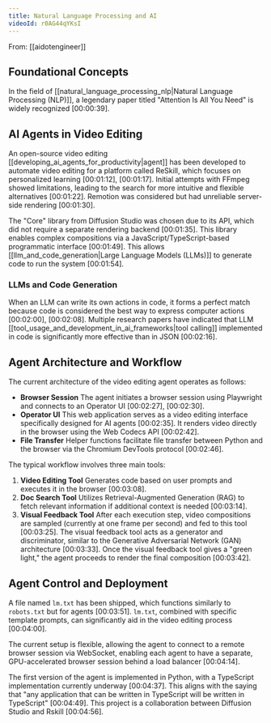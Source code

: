 ```yaml
---
title: Natural Language Processing and AI
videoId: r0AG44qYKsI
---
```


From: [[aidotengineer]] <br/> 

## Foundational Concepts

In the field of [[natural_language_processing_nlp|Natural Language Processing (NLP)]], a legendary paper titled "Attention Is All You Need" is widely recognized <a class="yt-timestamp" data-t="00:00:39">[00:00:39]</a>.

## AI Agents in Video Editing

An open-source video editing [[developing_ai_agents_for_productivity|agent]] has been developed to automate video editing for a platform called ReSkill, which focuses on personalized learning <a class="yt-timestamp" data-t="00:01:12">[00:01:12]</a>, <a class="yt-timestamp" data-t="00:01:17">[00:01:17]</a>. Initial attempts with FFmpeg showed limitations, leading to the search for more intuitive and flexible alternatives <a class="yt-timestamp" data-t="00:01:22">[00:01:22]</a>. Remotion was considered but had unreliable server-side rendering <a class="yt-timestamp" data-t="00:01:30">[00:01:30]</a>.

The "Core" library from Diffusion Studio was chosen due to its API, which did not require a separate rendering backend <a class="yt-timestamp" data-t="00:01:35">[00:01:35]</a>. This library enables complex compositions via a JavaScript/TypeScript-based programmatic interface <a class="yt-timestamp" data-t="00:01:49">[00:01:49]</a>. This allows [[llm_and_code_generation|Large Language Models (LLMs)]] to generate code to run the system <a class="yt-timestamp" data-t="00:01:54">[00:01:54]</a>.

### LLMs and Code Generation
When an LLM can write its own actions in code, it forms a perfect match because code is considered the best way to express computer actions <a class="yt-timestamp" data-t="00:02:00">[00:02:00]</a>, <a class="yt-timestamp" data-t="00:02:08">[00:02:08]</a>. Multiple research papers have indicated that LLM [[tool_usage_and_development_in_ai_frameworks|tool calling]] implemented in code is significantly more effective than in JSON <a class="yt-timestamp" data-t="00:02:16">[00:02:16]</a>.

## Agent Architecture and Workflow

The current architecture of the video editing agent operates as follows:
*   **Browser Session** The agent initiates a browser session using Playwright and connects to an Operator UI <a class="yt-timestamp" data-t="00:02:27">[00:02:27]</a>, <a class="yt-timestamp" data-t="00:02:30">[00:02:30]</a>.
*   **Operator UI** This web application serves as a video editing interface specifically designed for AI agents <a class="yt-timestamp" data-t="00:02:35">[00:02:35]</a>. It renders video directly in the browser using the Web Codecs API <a class="yt-timestamp" data-t="00:02:42">[00:02:42]</a>.
*   **File Transfer** Helper functions facilitate file transfer between Python and the browser via the Chromium DevTools protocol <a class="yt-timestamp" data-t="00:02:46">[00:02:46]</a>.

The typical workflow involves three main tools:
1.  **Video Editing Tool** Generates code based on user prompts and executes it in the browser <a class="yt-timestamp" data-t="00:03:08">[00:03:08]</a>.
2.  **Doc Search Tool** Utilizes Retrieval-Augmented Generation (RAG) to fetch relevant information if additional context is needed <a class="yt-timestamp" data-t="00:03:14">[00:03:14]</a>.
3.  **Visual Feedback Tool** After each execution step, video compositions are sampled (currently at one frame per second) and fed to this tool <a class="yt-timestamp" data-t="00:03:25">[00:03:25]</a>. The visual feedback tool acts as a generator and discriminator, similar to the Generative Adversarial Network (GAN) architecture <a class="yt-timestamp" data-t="00:03:33">[00:03:33]</a>. Once the visual feedback tool gives a "green light," the agent proceeds to render the final composition <a class="yt-timestamp" data-t="00:03:42">[00:03:42]</a>.

## Agent Control and Deployment

A file named `lm.txt` has been shipped, which functions similarly to `robots.txt` but for agents <a class="yt-timestamp" data-t="00:03:51">[00:03:51]</a>. `lm.txt`, combined with specific template prompts, can significantly aid in the video editing process <a class="yt-timestamp" data-t="00:04:00">[00:04:00]</a>.

The current setup is flexible, allowing the agent to connect to a remote browser session via WebSocket, enabling each agent to have a separate, GPU-accelerated browser session behind a load balancer <a class="yt-timestamp" data-t="00:04:14">[00:04:14]</a>.

The first version of the agent is implemented in Python, with a TypeScript implementation currently underway <a class="yt-timestamp" data-t="00:04:37">[00:04:37]</a>. This aligns with the saying that "any application that can be written in TypeScript will be written in TypeScript" <a class="yt-timestamp" data-t="00:04:49">[00:04:49]</a>. This project is a collaboration between Diffusion Studio and Rskill <a class="yt-timestamp" data-t="00:04:56">[00:04:56]</a>.